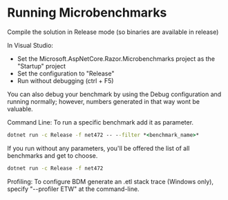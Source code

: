 ﻿# Running Microbenchmarks

Compile the solution in Release mode (so binaries are available in release)

In Visual Studio:

- Set the Microsoft.AspNetCore.Razor.Microbenchmarks project as the "Startup" project
- Set the configuration to "Release"
- Run without debugging (ctrl + F5)

You can also debug your benchmark by using the Debug configuration and running normally; however, numbers generated in that way wont be valuable.

Command Line:
To run a specific benchmark add it as parameter.

```cmd
dotnet run -c Release -f net472 -- --filter *<benchmark_name>*
```

If you run without any parameters, you'll be offered the list of all benchmarks and get to choose.

```cmd
dotnet run -c Release -f net472
```

Profiling:
To configure BDM generate an .etl stack trace (Windows only), specify "--profiler ETW" at the command-line.
